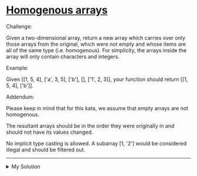 # [Homogenous arrays](https://www.codewars.com/kata/57ef016a7b45ef647a00002d)

Challenge:

Given a two-dimensional array, return a new array which carries over only those arrays from the original, which were not empty and whose items are all of the same type (i.e. homogenous). For simplicity, the arrays inside the array will only contain characters and integers.

Example:

Given \[\[1, 5, 4\], \['a', 3, 5\], \['b'\], \[\], \['1', 2, 3\]\], your function should return \[\[1, 5, 4\], \['b'\]\].

Addendum:

Please keep in mind that for this kata, we assume that empty arrays are not homogenous.

The resultant arrays should be in the order they were originally in and should not have its values changed.

No implicit type casting is allowed. A subarray \[1, '2'\] would be considered illegal and should be filtered out.

---

<details><summary>My Solution</summary>

```js
function filterHomogenous(arrays) {
  return arrays.filter(a => a.length && a.every(v => typeof v === typeof a[0]))
}
```

</details>
